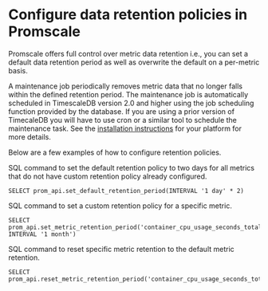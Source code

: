 # Configure data retention policies in Promscale

Promscale offers full control over metric data retention i.e., you can set a default data retention period as well as overwrite the default on a per-metric basis.

A maintenance job periodically removes metric data that no longer falls within the defined retention period. The maintenance job is automatically scheduled in TimescaleDB version 2.0 and higher using the job scheduling function provided by the database. If you are using a prior version of TimecaleDB you will have to use cron or a similar tool to schedule the maintenance task. See the [installation instructions][promscale-install] for your platform for more details.

Below are a few examples of how to configure retention policies.

SQL command to set the default retention policy to two days for all metrics that do not have custom retention policy already configured.

```
SELECT prom_api.set_default_retention_period(INTERVAL '1 day' * 2)
```

SQL command to set a custom retention policy for a specific metric.

```
SELECT prom_api.set_metric_retention_period('container_cpu_usage_seconds_total', INTERVAL '1 month')
```

SQL command to reset specific metric retention to the default metric retention.

```
SELECT prom_api.reset_metric_retention_period('container_cpu_usage_seconds_total')
```

[promscale-install]: /installation/